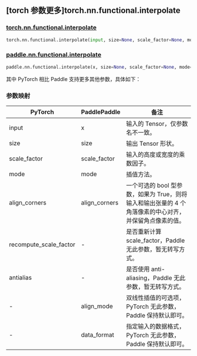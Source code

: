 ## [torch 参数更多]torch.nn.functional.interpolate

### [torch.nn.functional.interpolate](https://pytorch.org/docs/stable/generated/torch.nn.functional.interpolate.html#torch.nn.functional.interpolate)

```python
torch.nn.functional.interpolate(input, size=None, scale_factor=None, mode='nearest', align_corners=None, recompute_scale_factor=None, antialias=False)
```

### [paddle.nn.functional.interpolate](https://www.paddlepaddle.org.cn/documentation/docs/zh/api/paddle/nn/functional/interpolate_cn.html)

```python
paddle.nn.functional.interpolate(x, size=None, scale_factor=None, mode='nearest', align_corners=False, align_mode=0, data_format='NCHW', name=None)
```

其中 PyTorch 相比 Paddle 支持更多其他参数，具体如下：

### 参数映射

| PyTorch                | PaddlePaddle  | 备注                                                                                                   |
| ---------------------- | ------------- | ------------------------------------------------------------------------------------------------------ |
| input                  | x             | 输入的 Tensor，仅参数名不一致。                                                                        |
| size                   | size          | 输出 Tensor 形状。                                                                                     |
| scale_factor           | scale_factor  | 输入的高度或宽度的乘数因子。                                                                           |
| mode                   | mode          | 插值方法。                                                                                             |
| align_corners          | align_corners | 一个可选的 bool 型参数，如果为 True，则将输入和输出张量的 4 个角落像素的中心对齐，并保留角点像素的值。 |
| recompute_scale_factor | -             | 是否重新计算 scale_factor，Paddle 无此参数，暂无转写方式。                                             |
| antialias              | -             | 是否使用 anti-aliasing，Paddle 无此参数，暂无转写方式。                                                |
| -                      | align_mode    | 双线性插值的可选项，PyTorch 无此参数，Paddle 保持默认即可。                                            |
| -                      | data_format   | 指定输入的数据格式，PyTorch 无此参数，Paddle 保持默认即可。                                            |
